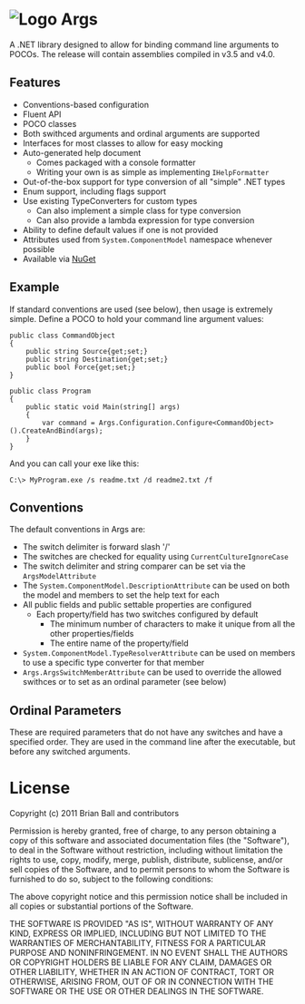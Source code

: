 ![Logo](http://littlebits.github.com/args/console32.png) Args
===========================================

A .NET library designed to allow for binding command line arguments to POCOs.  The release will contain assemblies compiled in v3.5 and v4.0.

Features
--------

- Conventions-based configuration
- Fluent API
- POCO classes
- Both swithced arguments and ordinal arguments are supported
- Interfaces for most classes to allow for easy mocking
- Auto-generated help document
  - Comes packaged with a console formatter
  - Writing your own is as simple as implementing `IHelpFormatter`
- Out-of-the-box support for type conversion of all "simple" .NET types
- Enum support, including flags support
- Use existing TypeConverters for custom types
  - Can also implement a simple class for type conversion
  - Can also provide a lambda expression for type conversion
- Ability to define default values if one is not provided
- Attributes used from `System.ComponentModel` namespace whenever possible
- Available via [NuGet](http://nuget.org/List/Packages/Args)

Example
--------

If standard conventions are used (see below), then usage is extremely simple. Define a POCO to hold your command line argument values:

    public class CommandObject
	{
	    public string Source{get;set;}
		public string Destination{get;set;}
		public bool Force{get;set;}
	}
	
	public class Program
	{
	    public static void Main(string[] args)
		{
		    var command = Args.Configuration.Configure<CommandObject>().CreateAndBind(args);
		}
	}

And you can call your exe like this:

	C:\> MyProgram.exe /s readme.txt /d readme2.txt /f
	
Conventions
-----------

The default conventions in Args are:

- The switch delimiter is forward slash '/'
- The switches are checked for equality using `CurrentCultureIgnoreCase`
- The switch delimiter and string comparer can be set via the `ArgsModelAttribute`
- The `System.ComponentModel.DescriptionAttribute` can be used on both the model and members to set the help text for each
- All public fields and public settable properties are configured
  - Each property/field has two switches configured by default
    - The minimum number of characters to make it unique from all the other properties/fields
	- The entire name of the property/field
- `System.ComponentModel.TypeResolverAttribute` can be used on members to use a specific type converter for that member
- `Args.ArgsSwitchMemberAttribute` can be used to override the allowed swithces or to set as an ordinal parameter (see below)


Ordinal Parameters
------------------

These are required parameters that do not have any switches and have a specified order. They are used in the command line after the executable,
but before any switched arguments.

	

License
=======
Copyright (c) 2011 Brian Ball and contributors

Permission is hereby granted, free of charge, to any person obtaining a copy
of this software and associated documentation files (the "Software"), to deal
in the Software without restriction, including without limitation the rights
to use, copy, modify, merge, publish, distribute, sublicense, and/or sell
copies of the Software, and to permit persons to whom the Software is
furnished to do so, subject to the following conditions:

The above copyright notice and this permission notice shall be included in
all copies or substantial portions of the Software.

THE SOFTWARE IS PROVIDED "AS IS", WITHOUT WARRANTY OF ANY KIND, EXPRESS OR
IMPLIED, INCLUDING BUT NOT LIMITED TO THE WARRANTIES OF MERCHANTABILITY,
FITNESS FOR A PARTICULAR PURPOSE AND NONINFRINGEMENT. IN NO EVENT SHALL THE
AUTHORS OR COPYRIGHT HOLDERS BE LIABLE FOR ANY CLAIM, DAMAGES OR OTHER
LIABILITY, WHETHER IN AN ACTION OF CONTRACT, TORT OR OTHERWISE, ARISING FROM,
OUT OF OR IN CONNECTION WITH THE SOFTWARE OR THE USE OR OTHER DEALINGS IN
THE SOFTWARE.